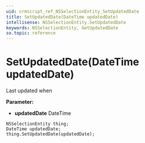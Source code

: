 ```yaml
---
uid: crmscript_ref_NSSelectionEntity_SetUpdatedDate
title: SetUpdatedDate(DateTime updatedDate)
intellisense: NSSelectionEntity.SetUpdatedDate
keywords: NSSelectionEntity, GetUpdatedDate
so.topic: reference
---
```


# SetUpdatedDate(DateTime updatedDate)

Last updated when

**Parameter:** 
* **updatedDate** DateTime

```crmscript
NSSelectionEntity thing;
DateTime updatedDate;
thing.SetUpdatedDate(updatedDate);
```

